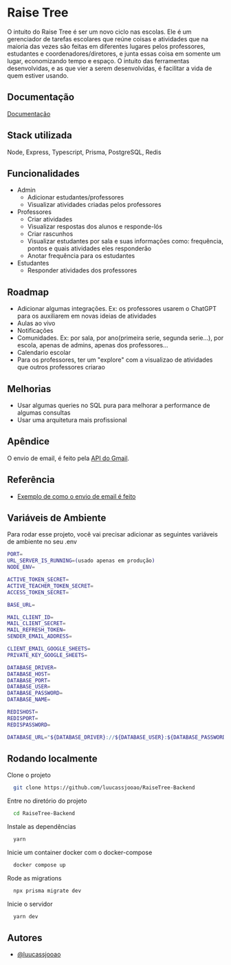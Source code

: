 
# Raise Tree

O intuito do Raise Tree é ser um novo ciclo nas escolas. Ele é um gerenciador de tarefas escolares que reúne coisas e atividades que na maioria das vezes são feitas em diferentes lugares pelos professores, estudantes e coordenadores/diretores, e junta essas coisa em somente um lugar, economizando tempo e espaço.
O intuito das ferramentas desenvolvidas, e as que vier a serem desenvolvidas, é facilitar a vida de quem estiver usando.



## Documentação

[Documentação](https://raisetree-backend-production.up.railway.app/api-docs/)


## Stack utilizada

Node, Express, Typescript, Prisma, PostgreSQL, Redis


## Funcionalidades

- Admin
    - Adicionar estudantes/professores
    - Visualizar atividades criadas pelos professores
- Professores
    - Criar atividades
    - Visualizar respostas dos alunos e responde-lós
    - Criar rascunhos
    - Visualizar estudantes por sala e suas informações como: frequência, pontos e quais atividades eles responderão
    - Anotar frequência para os estudantes
- Estudantes
    - Responder atividades dos professores

## Roadmap

- Adicionar algumas integrações. Ex: os professores usarem o ChatGPT para os auxiliarem em novas ideias de atividades
- Aulas ao vivo
- Notificações
- Comunidades. Ex: por sala, por ano(primeira serie, segunda serie...), por escola, apenas de admins, apenas dos professores...
- Calendario escolar
- Para os professores, ter um "explore" com a visualizao de atividades que outros professores criarao

## Melhorias

- Usar algumas queries no SQL pura para melhorar a performance de algumas consultas
- Usar uma arquitetura mais profissional
## Apêndice

O envio de email, é feito pela [API do Gmail](#Referência).

## Referência

 - [Exemplo de como o envio de email é feito](https://www.youtube.com/watch?v=-rcRf7yswfM)


## Variáveis de Ambiente

Para rodar esse projeto, você vai precisar adicionar as seguintes variáveis de ambiente no seu .env

```bash
PORT=
URL_SERVER_IS_RUNNING=(usado apenas em produção)
NODE_ENV=

ACTIVE_TOKEN_SECRET=
ACTIVE_TEACHER_TOKEN_SECRET=
ACCESS_TOKEN_SECRET=

BASE_URL=

MAIL_CLIENT_ID=
MAIL_CLIENT_SECRET=
MAIL_REFRESH_TOKEN=
SENDER_EMAIL_ADDRESS=

CLIENT_EMAIL_GOOGLE_SHEETS=
PRIVATE_KEY_GOOGLE_SHEETS=

DATABASE_DRIVER=
DATABASE_HOST=
DATABASE_PORT=
DATABASE_USER=
DATABASE_PASSWORD=
DATABASE_NAME=

REDISHOST=
REDISPORT=
REDISPASSWORD=

DATABASE_URL="${DATABASE_DRIVER}://${DATABASE_USER}:${DATABASE_PASSWORD}@${DATABASE_HOST}:${DATABASE_PORT}/${DATABASE_NAME}?schema=public"
```
## Rodando localmente

Clone o projeto

```bash
  git clone https://github.com/luucassjooao/RaiseTree-Backend
```

Entre no diretório do projeto

```bash
  cd RaiseTree-Backend
```

Instale as dependências

```bash
  yarn
```

Inicie um container docker com o docker-compose

```bash
  docker compose up
```

Rode as migrations

```bash
  npx prisma migrate dev
```

Inicie o servidor

```bash
  yarn dev
```


## Autores

- [@luucassjooao](https://www.github.com/luucassjooao)

